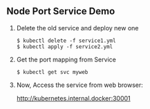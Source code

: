 ## Node Port Service Demo

1.  Delete the old service and deploy new one

    ```
    $ kubectl delete -f service1.yml
    $ kubectl apply -f service2.yml
    ```

2.  Get the port mapping from Service

    ```
    $ kubectl get svc myweb
    ```

3.  Now, Access the service from web browser:

    http://kubernetes.internal.docker:30001